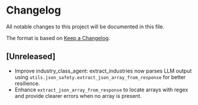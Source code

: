 # Changelog

All notable changes to this project will be documented in this file.

The format is based on [Keep a Changelog](https://keepachangelog.com/en/1.0.0/).

## [Unreleased]
- Improve industry_class_agent: extract_industries now parses LLM output using
  `utils.json_safety.extract_json_array_from_response` for better resilience.
- Enhance `extract_json_array_from_response` to locate arrays with regex and
  provide clearer errors when no array is present.
